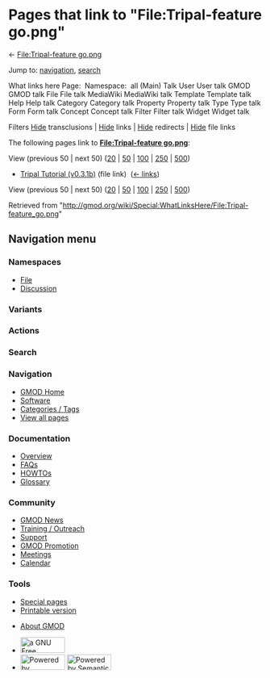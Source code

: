 <div id="mw-page-base" class="noprint">

</div>

<div id="mw-head-base" class="noprint">

</div>

<div id="content" class="mw-body" role="main">

<span id="top"></span>

<div id="mw-js-message" style="display:none;">

</div>



# <span dir="auto">Pages that link to "File:Tripal-feature go.png"</span>

<div id="bodyContent">

<div id="contentSub">

← [File:Tripal-feature
go.png](/wiki/File:Tripal-feature_go.png "File:Tripal-feature go.png")

</div>

<div id="jump-to-nav" class="mw-jump">

Jump to: [navigation](#mw-navigation), [search](#p-search)

</div>

<div id="mw-content-text">

What links here Page:  Namespace:  all (Main) Talk User User talk GMOD
GMOD talk File File talk MediaWiki MediaWiki talk Template Template talk
Help Help talk Category Category talk Property Property talk Type Type
talk Form Form talk Concept Concept talk Filter Filter talk Widget
Widget talk

Filters
[Hide](/mediawiki/index.php?title=Special:WhatLinksHere/File:Tripal-feature_go.png&hidetrans=1 "Special:WhatLinksHere/File:Tripal-feature go.png")
transclusions \|
[Hide](/mediawiki/index.php?title=Special:WhatLinksHere/File:Tripal-feature_go.png&hidelinks=1 "Special:WhatLinksHere/File:Tripal-feature go.png")
links \|
[Hide](/mediawiki/index.php?title=Special:WhatLinksHere/File:Tripal-feature_go.png&hideredirs=1 "Special:WhatLinksHere/File:Tripal-feature go.png")
redirects \|
[Hide](/mediawiki/index.php?title=Special:WhatLinksHere/File:Tripal-feature_go.png&hideimages=1 "Special:WhatLinksHere/File:Tripal-feature go.png")
file links

The following pages link to **[File:Tripal-feature
go.png](/wiki/File:Tripal-feature_go.png "File:Tripal-feature go.png")**:

View (previous 50 \| next 50)
([20](/mediawiki/index.php?title=Special:WhatLinksHere/File:Tripal-feature_go.png&limit=20 "Special:WhatLinksHere/File:Tripal-feature go.png")
\|
[50](/mediawiki/index.php?title=Special:WhatLinksHere/File:Tripal-feature_go.png&limit=50 "Special:WhatLinksHere/File:Tripal-feature go.png")
\|
[100](/mediawiki/index.php?title=Special:WhatLinksHere/File:Tripal-feature_go.png&limit=100 "Special:WhatLinksHere/File:Tripal-feature go.png")
\|
[250](/mediawiki/index.php?title=Special:WhatLinksHere/File:Tripal-feature_go.png&limit=250 "Special:WhatLinksHere/File:Tripal-feature go.png")
\|
[500](/mediawiki/index.php?title=Special:WhatLinksHere/File:Tripal-feature_go.png&limit=500 "Special:WhatLinksHere/File:Tripal-feature go.png"))

- [Tripal Tutorial
  (v0.3.1b)](/wiki/Tripal_Tutorial_(v0.3.1b) "Tripal Tutorial (v0.3.1b)")
  (file link) ‎ <span class="mw-whatlinkshere-tools">([←
  links](/mediawiki/index.php?title=Special:WhatLinksHere&target=Tripal+Tutorial+%28v0.3.1b%29 "Special:WhatLinksHere"))</span>

View (previous 50 \| next 50)
([20](/mediawiki/index.php?title=Special:WhatLinksHere/File:Tripal-feature_go.png&limit=20 "Special:WhatLinksHere/File:Tripal-feature go.png")
\|
[50](/mediawiki/index.php?title=Special:WhatLinksHere/File:Tripal-feature_go.png&limit=50 "Special:WhatLinksHere/File:Tripal-feature go.png")
\|
[100](/mediawiki/index.php?title=Special:WhatLinksHere/File:Tripal-feature_go.png&limit=100 "Special:WhatLinksHere/File:Tripal-feature go.png")
\|
[250](/mediawiki/index.php?title=Special:WhatLinksHere/File:Tripal-feature_go.png&limit=250 "Special:WhatLinksHere/File:Tripal-feature go.png")
\|
[500](/mediawiki/index.php?title=Special:WhatLinksHere/File:Tripal-feature_go.png&limit=500 "Special:WhatLinksHere/File:Tripal-feature go.png"))

</div>

<div class="printfooter">

Retrieved from
"<http://gmod.org/wiki/Special:WhatLinksHere/File:Tripal-feature_go.png>"

</div>

<div id="catlinks" class="catlinks catlinks-allhidden">

</div>

<div class="visualClear">

</div>

</div>

</div>

<div id="mw-navigation">

## Navigation menu

<div id="mw-head">



<div id="left-navigation">

<div id="p-namespaces" class="vectorTabs" role="navigation"
aria-labelledby="p-namespaces-label">

### Namespaces

- <span id="ca-nstab-image"><a href="/wiki/File:Tripal-feature_go.png" accesskey="c"
  title="View the file page [c]">File</a></span>
- <span id="ca-talk"><a
  href="/mediawiki/index.php?title=File_talk:Tripal-feature_go.png&amp;action=edit&amp;redlink=1"
  accesskey="t"
  title="Discussion about the content page [t]">Discussion</a></span>

</div>

<div id="p-variants" class="vectorMenu emptyPortlet" role="navigation"
aria-labelledby="p-variants-label">

### 

### Variants[](#)

<div class="menu">

</div>

</div>

</div>

<div id="right-navigation">



<div id="p-cactions" class="vectorMenu emptyPortlet" role="navigation"
aria-labelledby="p-cactions-label">

### Actions[](#)

<div class="menu">

</div>

</div>

<div id="p-search" role="search">

### Search

<div id="simpleSearch">

</div>

</div>

</div>

</div>

<div id="mw-panel">

<div id="p-logo" role="banner">

<a href="/wiki/Main_Page"
style="background-image: url(http://gmod.org/images/GMOD-cogs.png);"
title="Visit the main page"></a>

</div>

<div id="p-Navigation" class="portal" role="navigation"
aria-labelledby="p-Navigation-label">

### Navigation

<div class="body">

- <span id="n-GMOD-Home">[GMOD Home](/wiki/Main_Page)</span>
- <span id="n-Software">[Software](/wiki/GMOD_Components)</span>
- <span id="n-Categories-.2F-Tags">[Categories /
  Tags](/wiki/Categories)</span>
- <span id="n-View-all-pages">[View all
  pages](/wiki/Special:AllPages)</span>

</div>

</div>

<div id="p-Documentation" class="portal" role="navigation"
aria-labelledby="p-Documentation-label">

### Documentation

<div class="body">

- <span id="n-Overview">[Overview](/wiki/Overview)</span>
- <span id="n-FAQs">[FAQs](/wiki/Category:FAQ)</span>
- <span id="n-HOWTOs">[HOWTOs](/wiki/Category:HOWTO)</span>
- <span id="n-Glossary">[Glossary](/wiki/Glossary)</span>

</div>

</div>

<div id="p-Community" class="portal" role="navigation"
aria-labelledby="p-Community-label">

### Community

<div class="body">

- <span id="n-GMOD-News">[GMOD News](/wiki/GMOD_News)</span>
- <span id="n-Training-.2F-Outreach">[Training /
  Outreach](/wiki/Training_and_Outreach)</span>
- <span id="n-Support">[Support](/wiki/Support)</span>
- <span id="n-GMOD-Promotion">[GMOD
  Promotion](/wiki/GMOD_Promotion)</span>
- <span id="n-Meetings">[Meetings](/wiki/Meetings)</span>
- <span id="n-Calendar">[Calendar](/wiki/Calendar)</span>

</div>

</div>

<div id="p-tb" class="portal" role="navigation"
aria-labelledby="p-tb-label">

### Tools

<div class="body">

- <span id="t-specialpages"><a href="/wiki/Special:SpecialPages" accesskey="q"
  title="A list of all special pages [q]">Special pages</a></span>
- <span id="t-print"><a
  href="/mediawiki/index.php?title=Special:WhatLinksHere/File:Tripal-feature_go.png&amp;printable=yes"
  rel="alternate" accesskey="p"
  title="Printable version of this page [p]">Printable version</a></span>

</div>

</div>

</div>

</div>

<div id="footer" role="contentinfo">

- <span id="footer-places-about">[About
  GMOD](/wiki/GMOD:About "GMOD:About")</span>

<!-- -->

- <span id="footer-copyrightico">[<img src="http://www.gnu.org/graphics/gfdl-logo-small.png" width="88"
  height="31" alt="a GNU Free Documentation License" />](http://www.gnu.org/licenses/fdl-1.3.html)</span>
- <span id="footer-poweredbyico">[<img src="/mediawiki/skins/common/images/poweredby_mediawiki_88x31.png"
  width="88" height="31" alt="Powered by MediaWiki" />](//www.mediawiki.org/)
  [<img
  src="/mediawiki/extensions/SemanticMediaWiki/includes/../resources/images/smw_button.png"
  width="88" height="31" alt="Powered by Semantic MediaWiki" />](https://www.semantic-mediawiki.org/wiki/Semantic_MediaWiki)</span>

<div style="clear:both">

</div>

</div>
